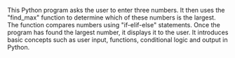 This Python program asks the user to enter three numbers. 
It then uses the "find_max" function to determine which of these numbers is the largest. 
The function compares numbers using "if-elif-else" statements. 
Once the program has found the largest number, it displays it to the user. 
It introduces basic concepts such as user input, functions, conditional logic and output in Python.
